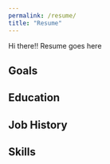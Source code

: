 ```yaml
---
permalink: /resume/
title: "Resume"
---
```


Hi there!! Resume goes here

## Goals

## Education 

## Job History 

## Skills